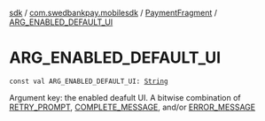 [sdk](../../index.md) / [com.swedbankpay.mobilesdk](../index.md) / [PaymentFragment](index.md) / [ARG_ENABLED_DEFAULT_UI](./-a-r-g_-e-n-a-b-l-e-d_-d-e-f-a-u-l-t_-u-i.md)

# ARG_ENABLED_DEFAULT_UI

`const val ARG_ENABLED_DEFAULT_UI: `[`String`](https://kotlinlang.org/api/latest/jvm/stdlib/kotlin/-string/index.html)

Argument key: the enabled deafult UI.
A bitwise combination of [RETRY_PROMPT](-r-e-t-r-y_-p-r-o-m-p-t.md), [COMPLETE_MESSAGE](-c-o-m-p-l-e-t-e_-m-e-s-s-a-g-e.md), and/or [ERROR_MESSAGE](-e-r-r-o-r_-m-e-s-s-a-g-e.md)

